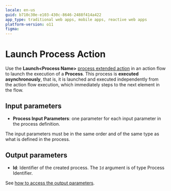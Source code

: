 ```yaml
---
locale: en-us
guid: b710c30e-e103-430c-8646-2488f414a422
app_type: traditional web apps, mobile apps, reactive web apps
platform-version: o11
figma:
---
```


# Launch Process Action

Use the **Launch&lt;Process Name&gt;** [process extended action](intro.md) in an action flow to launch the execution of a **Process**. This process is **executed asynchronously**, that is, it is launched and executed independently from the action flow execution, which immediately steps to the next element in the flow.

## Input parameters

* **Process Input Parameters**: one parameter for each input parameter in the process definition.

<div class="warning" markdown="1">

The input parameters must be in the same order and of the same type as what is defined in the process.

</div>

## Output parameters

* **Id**: Identifier of the created process. The `Id` argument is of type Process Identifier.

See [how to access the output parameters](intro.md).
